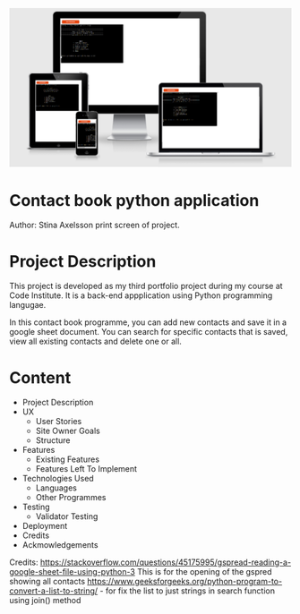 ![](https://github.com/StinaAxelsson/contactbook-project3/blob/main/assets/wireframes/responsive.png)

# Contact book python application
Author: Stina Axelsson
print screen of project.
# Project Description
This project is developed as my third portfolio project during my course at Code Institute. It is a back-end appplication using Python programming langugae.

In this contact book programme, you can add new contacts and save it in a google sheet document. You can search for specific contacts that is saved, view all existing contacts and delete one or all. 
# Content
* Project Description
* UX
  * User Stories
  * Site Owner Goals
  * Structure
* Features
  * Existing Features
  * Features Left To Implement
* Technologies Used
  * Languages
  * Other Programmes
* Testing
  * Validator Testing
* Deployment
* Credits
* Ackmowledgements

Credits:
https://stackoverflow.com/questions/45175995/gspread-reading-a-google-sheet-file-using-python-3 
This is for the opening of the gspred showing all contacts
https://www.geeksforgeeks.org/python-program-to-convert-a-list-to-string/ - for fix the list to just strings in search function using join() method

